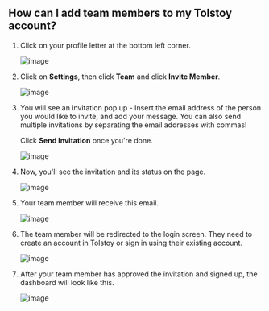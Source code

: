 ## How can I add team members to my Tolstoy account?

1. Click on your profile letter at the bottom left corner.

   ![image](https://github.com/GoTolstoy/tolstoy-toly-kb/assets/159800692/21072215-0217-4956-9ad0-4240210c0b8b)


2. Click on **Settings**, then click **Team** and click **Invite Member**.


   ![image](https://github.com/GoTolstoy/tolstoy-toly-kb/assets/159800692/edc4cbe7-242f-4ecd-b8c0-8c5b960f8fd9)


3. You will see an invitation pop up - Insert the email address of the person you would like to invite, and add your message. You can also send multiple invitations by separating the email addresses with commas!

   Click **Send Invitation** once you're done.

   ![image](https://github.com/GoTolstoy/tolstoy-toly-kb/assets/159800692/1e093b48-cb52-4e6c-977f-ef80ea5d990f)

    
4. Now, you'll see the invitation and its status on the page.

   ![image](https://github.com/GoTolstoy/tolstoy-toly-kb/assets/159800692/830d8d17-c009-4601-ac6c-1e64fdedb6b0)


5. ​Your team member will receive this email.

   ![image](https://github.com/GoTolstoy/tolstoy-toly-kb/assets/159800692/607e7a7e-edeb-4917-a6f7-fe42ccc93426)


6. The team member will be redirected to the login screen. They need to create an account in Tolstoy or sign in using their existing account.

   ![image](https://github.com/GoTolstoy/tolstoy-toly-kb/assets/159800692/0fc96601-b759-4080-acd8-723cae363cd9)


7. After your team member has approved the invitation and signed up, the dashboard will look like this.

   ![image](https://github.com/GoTolstoy/tolstoy-toly-kb/assets/159800692/76da31d5-68af-4412-a123-0efd9fcf8191)

